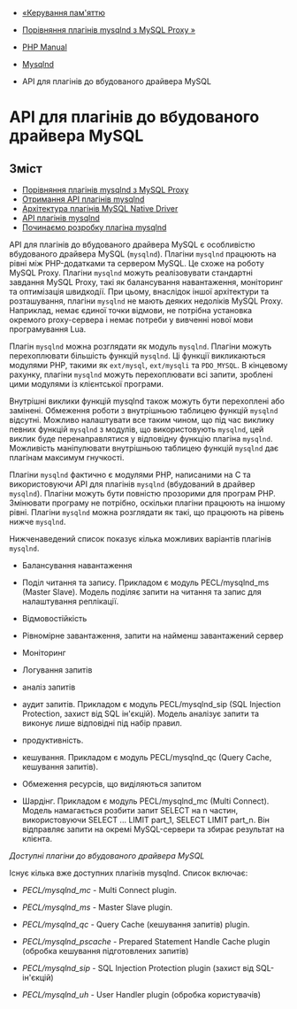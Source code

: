 - [«Керування пам'яттю](mysqlnd.memory.md)
- [Порівняння плагінів mysqlnd з MySQL Proxy
»](mysqlnd.plugin.mysql-proxy.md)

- [PHP Manual](index.md)
- [Mysqlnd](book.mysqlnd.md)
- API для плагінів до вбудованого драйвера MySQL

# API для плагінів до вбудованого драйвера MySQL

## Зміст

- [Порівняння плагінів mysqlnd з MySQL
Proxy](mysqlnd.plugin.mysql-proxy.md)
- [Отримання API плагінів mysqlnd](mysqlnd.plugin.obtaining.md)
- [Архітектура плагінів MySQL Native
Driver](mysqlnd.plugin.architecture.md)
- [API плагінів mysqlnd](mysqlnd.plugin.api.md)
- [Починаємо розробку плагіна
mysqlnd](mysqlnd.plugin.developing.md)

API для плагінів до вбудованого драйвера MySQL є особливістю
вбудованого драйвера MySQL (`mysqlnd`). Плагіни `mysqlnd` працюють на
рівні між PHP-додатками та сервером MySQL. Це схоже на роботу
MySQL Proxy. Плагіни `mysqlnd` можуть реалізовувати стандартні завдання
MySQL Proxy, такі як балансування навантаження, моніторинг та оптимізація
швидкодії. При цьому, внаслідок іншої архітектури та
розташування, плагіни `mysqlnd` не мають деяких недоліків MySQL
Proxy. Наприклад, немає єдиної точки відмови, не потрібна установка
окремого proxy-сервера і немає потреби у вивченні нової мови
програмування Lua.

Плагін `mysqlnd` можна розглядати як модуль `mysqlnd`. Плагіни можуть
перехоплювати більшість функцій `mysqlnd`. Ці функції викликаються
модулями PHP, такими як `ext/mysql`, `ext/mysqli` та `PDO_MYSQL`. В
кінцевому рахунку, плагіни `mysqlnd` можуть перехоплювати всі запити,
зроблені цими модулями із клієнтської програми.

Внутрішні виклики функцій mysqlnd також можуть бути перехоплені або
замінені. Обмеження роботи з внутрішньою таблицею функцій `mysqlnd`
відсутні. Можливо налаштувати все таким чином, що під час виклику
певних функцій `mysqlnd` з модулів, що використовують `mysqlnd`, цей
виклик буде перенаправлятися у відповідну функцію плагіна
`mysqlnd`. Можливість маніпулювати внутрішньою таблицею функцій
`mysqlnd` дає плагінам максимум гнучкості.

Плагіни `mysqlnd` фактично є модулями PHP, написаними на C та
використовуючи API для плагінів `mysqlnd` (вбудований в драйвер
`mysqlnd`). Плагіни можуть бути повністю прозорими для програм PHP.
Змінювати програму не потрібно, оскільки плагіни працюють на іншому
рівні. Плагіни `mysqlnd` можна розглядати як такі, що працюють на рівень
нижче `mysqlnd`.

Нижченаведений список показує кілька можливих варіантів плагінів
`mysqlnd`.

- Балансування навантаження

- Поділ читання та запису. Прикладом є модуль
PECL/mysqlnd_ms (Master Slave). Модель поділяє запити на
читання та запис для налаштування реплікації.

- Відмовостійкість

- Рівномірне завантаження, запити на найменш завантажений сервер

- Моніторинг

- Логування запитів

- аналіз запитів

- аудит запитів. Прикладом є модуль PECL/mysqlnd_sip (SQL
Injection Protection, захист від SQL ін'єкцій). Модель
аналізує запити та виконує лише відповідні під набір
правил.

- продуктивність.

- кешування. Прикладом є модуль PECL/mysqlnd_qc (Query
Cache, кешування запитів).

- Обмеження ресурсів, що виділяються запитом

- Шардінг. Прикладом є модуль PECL/mysqlnd_mc (Multi
Connect). Модель намагається розбити запит SELECT на n частин,
використовуючи SELECT ... LIMIT part_1, SELECT LIMIT part_n. Він
відправляє запити на окремі MySQL-сервери та збирає
результат на клієнта.

*Доступні плагіни до вбудованого драйвера MySQL*

Існує кілька вже доступних плагінів mysqlnd. Список включає:

- *PECL/mysqlnd_mc* - Multi Connect plugin.

- *PECL/mysqlnd_ms* - Master Slave plugin.

- *PECL/mysqlnd_qc* - Query Cache (кешування запитів) plugin.

- *PECL/mysqlnd_pscache* - Prepared Statement Handle Cache plugin
(обробка кешування підготовлених запитів)

- *PECL/mysqlnd_sip* - SQL Injection Protection plugin (захист від
SQL-ін'єкцій)

- *PECL/mysqlnd_uh* - User Handler plugin (обробка користувачів)
